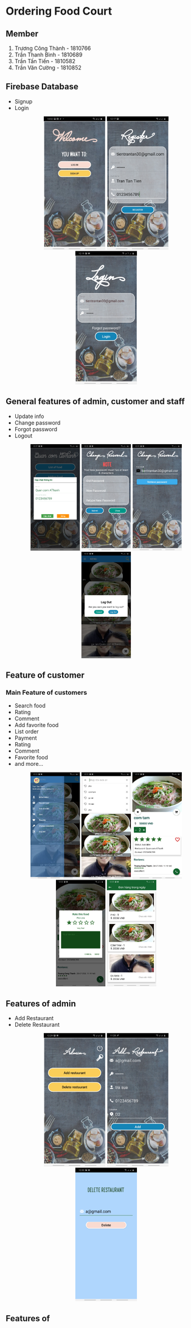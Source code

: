 # Ordering Food Court

## Member
1. Trương Công Thành - 1810766
2. Trần Thanh Bình - 1810689
3. Trần Tấn Tiến - 1810582
4. Trần Văn Cường - 1810852

## Firebase Database
<ul>
<li>Signup</li>
<li>Login</li>

<p align="center">
  <img src="/result_screenshot/login_signup.jpg" alt=""  width="162" height="351" >
  <img src="/result_screenshot/register.jpg" alt=""  width="162" height="351" >
  <img src="/result_screenshot/login.jpg" alt=""  width="162" height="351" >
</p>

</ul>

## General features of admin, customer and staff

<ul>
<li>Update info</li>
<li>Change password</li>
<li>Forgot password</li>
<li>Logout</li>

<p align="center">
  <img src="/result_screenshot/update_info_restaurant.jpg" alt=""  width="130" height="280" >
  <img src="/result_screenshot/change_password.jpg" alt=""  width="130" height="280" >
  <img src="/result_screenshot/forgotPassword.jpg" alt=""  width="130" height="280" >
  <img src="/result_screenshot/logout_customer.jpg" alt=""  width="130" height="280" >
</p>

</ul>

## Feature of customer
<h3>Main Feature of customers</h3>
<ul>
<li>Search food</li>
<li>Rating</li>
<li>Comment</li>
<li>Add favorite food</li>
<li>List order</li>
<li>Payment</li>
<li>Rating</li>
<li>Comment</li>
<li>Favorite food</li>
<li>and more...</li>
<p align="center">
  <img src="/result_screenshot/viewCustomer_info.jpg" alt=""  width="130" height="280" >
  <img src="/result_screenshot/searchFood.jpg" alt=""  width="130" height="280" >
  <img src="/result_screenshot/foodDetail.jpg" alt=""  width="130" height="280" >
  <img src="/result_screenshot/ratingFood.jpg" alt=""  width="130" height="280" >
  <img src="/result_screenshot/list_order_customer.jpg" alt=""  width="130" height="280" >
</p>
</ul>

## Features of admin
<ul>
<li>Add Restaurant</li>
<li>Delete Restaurant</li>

<p align="center">
  <img src="/result_screenshot/view_admin.jpg" alt=""  width="162" height="351" >
  <img src="/result_screenshot/add_restaurant.jpg" alt=""  width="162" height="351" >
  <img src="/result_screenshot/delete_restaurant.jpg" alt=""  width="162" height="351" >
</p>

</ul>

## Features of 

 





